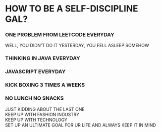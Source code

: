 # HOW TO BE A SELF-DISCIPLINE GAL?
### ONE PROBLEM FROM LEETCODE EVERYDAY 
WELL, YOU DIDN'T DO IT YESTERDAY, YOU FELL ASLEEP SOMEHOW
### THINKING IN JAVA EVERYDAY
### JAVASCRIPT EVERYDAY
### KICK BOXING 3 TIMES A WEEKS
### NO LUNCH NO SNACKS
JUST KIDDING ABOUT THE LAST ONE<BR>
KEEP UP WITH FASHION INDUSTRY<BR>
KEEP UP WITH TECHNOLOGY<BR>
SET UP AN ULTIMATE GOAL FOR UR LIFE AND ALWAYS KEEP IT IN MIND<BR>
